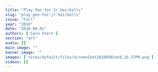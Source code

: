 ```yaml
---
title: "Play Pen for Jr Hairballs"
slug: "play-pen-for-jr-hairballs"
issue: "Fall"
year: "2010"
date: "2010-09-01"
authors: ['Sara Stern']
section: "art"
audio: []
main_image: ""
banner_image: ""
images: ['sites/default/files/ScreenShot20180501at8.26.37PM.png']
videos: []
---
```

